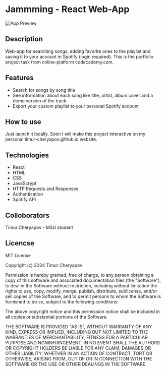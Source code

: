 # Jammming - React Web-App

![App Preview](./public/preview.gif)

## Description
Web-app for searching songs, adding favorite ones to the playlist and saving it to your account in Spotify (login required).
This is the portfolio project task from online-platform codecademy.com.

## Features
* Search for songs by song title
* See information about each song like title, artist, album cover and a demo version of the track
* Export your custom playlist to your personal Spotify account

## How to use
Just launch it locally. Soon I will make this project interactive on my personal timur-cheryapov.github.io website.

## Technologies
* React
* HTML
* CSS
* JavaScrypt
* HTTP Requests and Responses
* Authentication
* Spotify API

## Colloborators
Timur Cheryapov - MSU student

## Licencse
MIT License

Copyright (c) 2024 Timur Cheryapov

Permission is hereby granted, free of charge, to any person obtaining a copy
of this software and associated documentation files (the "Software"), to deal
in the Software without restriction, including without limitation the rights
to use, copy, modify, merge, publish, distribute, sublicense, and/or sell
copies of the Software, and to permit persons to whom the Software is
furnished to do so, subject to the following conditions:

The above copyright notice and this permission notice shall be included in all
copies or substantial portions of the Software.

THE SOFTWARE IS PROVIDED "AS IS", WITHOUT WARRANTY OF ANY KIND, EXPRESS OR
IMPLIED, INCLUDING BUT NOT LIMITED TO THE WARRANTIES OF MERCHANTABILITY,
FITNESS FOR A PARTICULAR PURPOSE AND NONINFRINGEMENT. IN NO EVENT SHALL THE
AUTHORS OR COPYRIGHT HOLDERS BE LIABLE FOR ANY CLAIM, DAMAGES OR OTHER
LIABILITY, WHETHER IN AN ACTION OF CONTRACT, TORT OR OTHERWISE, ARISING FROM,
OUT OF OR IN CONNECTION WITH THE SOFTWARE OR THE USE OR OTHER DEALINGS IN THE
SOFTWARE.
